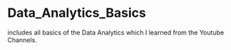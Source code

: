 # Data_Analytics_Basics
includes all basics of the Data Analytics which I learned from the Youtube Channels.
